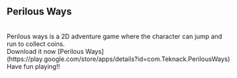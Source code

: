 ## Perilous Ways
</br>
Perilous ways is a 2D adventure game where the character can jump and run to collect coins.
</br>
Download it now [Perilous Ways](https://play.google.com/store/apps/details?id=com.Teknack.PerilousWays)</br>
Have fun playing!!
